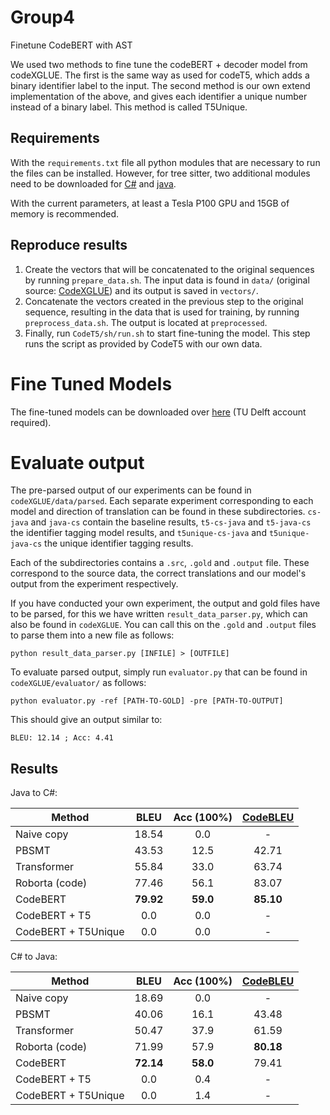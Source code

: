 # Group4
Finetune CodeBERT with AST

We used two methods to fine tune the codeBERT + decoder model from codeXGLUE.
The first is the same way as used for codeT5, which adds a binary identifier label
to the input.
The second method is our own extend implementation of the above, and gives each identifier
a unique number instead of a binary label. This method is called T5Unique.

## Requirements

With the `requirements.txt` file all python modules that are necessary to run the files
can be installed.
However, for tree sitter, two additional modules need to be downloaded for [C#](https://github.com/tree-sitter/tree-sitter-c-sharp)
and [java](https://github.com/tree-sitter/tree-sitter-java).

With the current parameters, at least a Tesla P100 GPU and 15GB of memory is recommended.

## Reproduce results

1. Create the vectors that will be concatenated to the original sequences by running
`prepare_data.sh`. The input data is found in `data/` (original source: [CodeXGLUE](https://github.com/microsoft/CodeXGLUE)) and its output is saved in `vectors/`.
2. Concatenate the vectors created in the previous step to the original sequence, resulting in the 
data that is used for training, by running `preprocess_data.sh`. The output is located at `preprocessed`.
3. Finally, run `CodeT5/sh/run.sh` to start fine-tuning the model. This step runs the script as 
provided by CodeT5 with our own data.

# Fine Tuned Models

The fine-tuned models can be downloaded over [here](https://tud365-my.sharepoint.com/:f:/g/personal/davanderende_tudelft_nl/EgxNZeRQeypKl6rPR2FNuYAB0SywCkA8CmngJup8S_k22g?e=Vvb0er) (TU Delft account required).


# Evaluate output

The pre-parsed output of our experiments can be found in `codeXGLUE/data/parsed`. Each separate experiment corresponding to each model and direction of translation can be found in these subdirectories. `cs-java` and `java-cs` contain the baseline results, `t5-cs-java` and `t5-java-cs` the identifier tagging model results, and `t5unique-cs-java` and `t5unique-java-cs` the unique identifier tagging results.

Each of the subdirectories contains a `.src`, `.gold` and `.output` file. These correspond to the source data, the correct translations and our model's output from the experiment respectively.

If you have conducted your own experiment, the output and gold files have to be parsed, for this we have written `result_data_parser.py`, which can also be found in `codeXGLUE`. You can call this on the `.gold` and `.output` files to parse them into a new file as follows:

`python result_data_parser.py [INFILE] > [OUTFILE]`

To evaluate parsed output, simply run `evaluator.py` that can be found in `codeXGLUE/evaluator/` as follows:

`python evaluator.py -ref [PATH-TO-GOLD] -pre [PATH-TO-OUTPUT]`

This should give an output similar to:

`BLEU: 12.14 ; Acc: 4.41`

## Results

Java to C#:

|     Method          |    BLEU    | Acc (100%) |  [CodeBLEU](https://github.com/microsoft/CodeXGLUE/blob/main/Code-Code/code-to-code-trans/CodeBLEU.MD) |  
|    ----------       | :--------: | :-------:  | :-------: |
| Naive copy          |   18.54    |    0.0     |      -    |
| PBSMT      	      |   43.53    |   12.5     |   42.71   |
| Transformer         |   55.84    |   33.0     |   63.74   |
| Roborta (code)      |   77.46    |   56.1     |   83.07   |
| CodeBERT   	      | **79.92**  | **59.0**   | **85.10** |
| CodeBERT + T5       |     0.0    |     0.0    |     -     |
| CodeBERT + T5Unique |     0.0    |     0.0    |      -    |

C# to Java:

|     Method          |    BLEU    | Acc (100%) |  [CodeBLEU](https://github.com/microsoft/CodeXGLUE/blob/main/Code-Code/code-to-code-trans/CodeBLEU.MD) | 
|    ----------       | :--------: | :-------:  | :-------: |
| Naive copy          |   18.69    |     0.0    |      -    |
| PBSMT               |   40.06    |    16.1    |   43.48   |
| Transformer         |   50.47    |    37.9    |   61.59   |
| Roborta (code)      |   71.99    |    57.9    | **80.18** |
| CodeBERT            | **72.14**  |  **58.0**  |   79.41   |
| CodeBERT + T5       |    0.0     |     0.4    |      -    |
| CodeBERT + T5Unique |    0.0     |     1.4    |      -    |
